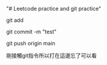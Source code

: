 "# Leetcode practice and git practice" 

git add <filename>

git commit -m "test"

git push origin main

剛接觸git指令所以打在這邊忘了可以看
